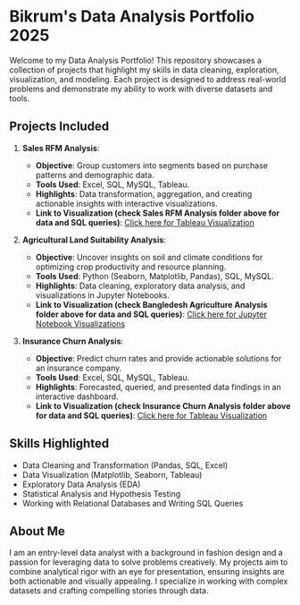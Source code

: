 # Bikrum's Data Analysis Portfolio 2025
Welcome to my Data Analysis Portfolio! This repository showcases a collection of projects that highlight my skills in data cleaning, exploration, visualization, and modeling. Each project is designed to address real-world problems and demonstrate my ability to work with diverse datasets and tools.

## Projects Included
1. **Sales RFM Analysis**: 
   - **Objective**: Group customers into segments based on purchase patterns and demographic data.
   - **Tools Used**: Excel, SQL, MySQL, Tableau.
   - **Highlights**: Data transformation, aggregation, and creating actionable insights with interactive visualizations.
   - **Link to Visualization (check Sales RFM Analysis folder above for data and SQL queries)**: [Click here for Tableau Visualization](https://public.tableau.com/views/sales_visuals_17361863663490/FINALRFM?:language=en-US&:sid=&:redirect=auth&:display_count=n&:origin=viz_share_link)
  
2. **Agricultural Land Suitability Analysis**: 
   - **Objective**: Uncover insights on soil and climate conditions for optimizing crop productivity and resource planning.
   - **Tools Used**: Python (Seaborn, Matplotlib, Pandas), SQL, MySQL.
   - **Highlights**: Data cleaning, exploratory data analysis, and visualizations in Jupyter Notebooks.
   - **Link to Visualization (check Bangledesh Agriculture Analysis folder above for data and SQL queries)**: [Click here for Jupyter Notebook Visualizations](https://github.com/side-salad/data_analysis_portfolio/blob/main/Bangledesh%20Agriculture%20Analysis/agricultureanalysis.ipynb)

3. **Insurance Churn Analysis**: 
   - **Objective**: Predict churn rates and provide actionable solutions for an insurance company.
   - **Tools Used**: Excel, SQL, MySQL, Tableau.
   - **Highlights**: Forecasted, queried, and presented data findings in an interactive dashboard.
   - **Link to Visualization (check Insurance Churn Analysis folder above for data and SQL queries)**: [Click here for Tableau Visualization](https://public.tableau.com/views/insurance_churn_visuals/Dashboard1?:language=en-US&:sid=&:redirect=auth&:display_count=n&:origin=viz_share_link)

## Skills Highlighted
- Data Cleaning and Transformation (Pandas, SQL, Excel)
- Data Visualization (Matplotlib, Seaborn, Tableau)
- Exploratory Data Analysis (EDA)
- Statistical Analysis and Hypothesis Testing
- Working with Relational Databases and Writing SQL Queries

## About Me
I am an entry-level data analyst with a background in fashion design and a passion for leveraging data to solve problems creatively. My projects aim to combine analytical rigor with an eye for presentation, ensuring insights are both actionable and visually appealing. I specialize in working with complex datasets and crafting compelling stories through data.
